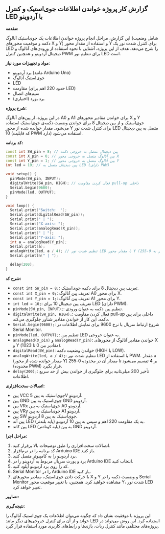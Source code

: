 ## گزارش کار پروژه خواندن اطلاعات جوی‌استیک و کنترل LED با آردوینو

**مقدمه:**

این گزارش، مراحل انجام پروژه خواندن اطلاعات یک جوی‌استیک آنالوگ (شامل وضعیت دکمه و موقعیت محورهای X و Y) و استفاده از مقدار محور Y برای کنترل شدت نور یک LED را شرح می‌دهد. هدف از این پروژه، آشنایی با نحوه استفاده از ورودی‌های آنالوگ و دیجیتال آردوینو و همچنین کنترل PWM برای تنظیم نور LED است.

**مواد و تجهیزات مورد نیاز:**

*   برد آردوینو (مانند Arduino Uno)
*   جوی‌استیک آنالوگ
*   LED
*   مقاومت (حدود 220 اهم برای LED)
*   سیم‌های اتصال
*   برد بورد (اختیاری)

**شرح پروژه:**

در این پروژه، از پین‌های آنالوگ A0 و A1 برای خواندن مقادیر محورهای X و Y جوی‌استیک و از پین دیجیتال 8 برای خواندن وضعیت دکمه‌ی جوی‌استیک استفاده می‌شود. مقدار خوانده شده از محور Y برای کنترل شدت نور LED متصل به پین دیجیتال 10 (که قابلیت PWM دارد) استفاده می‌شود.

**کد برنامه:**

```cpp
const int SW_pin = 8; // پین دیجیتال متصل به خروجی دکمه
const int X_pin = 0; // پین آنالوگ متصل به خروجی محور X
const int Y_pin = 1; // پین آنالوگ متصل به خروجی محور Y
int led = 10; // پین دیجیتال متصل به LED (دارای PWM)

void setup() {
  pinMode(SW_pin, INPUT);
  digitalWrite(SW_pin, HIGH); // فعال کردن مقاومت pull-up داخلی
  Serial.begin(9600);
  pinMode(led, OUTPUT);
}

void loop() {
  Serial.print("Switch:  ");
  Serial.print(digitalRead(SW_pin));
  Serial.print(" | ");
  Serial.print("X-axis: ");
  Serial.print(analogRead(X_pin));
  Serial.print(" | ");
  Serial.print("Y-axis: ");
  int a = analogRead(Y_pin);
  Serial.print(a);
  analogWrite(led, a / 4); // تنظیم شدت نور LED با مقدار محور Y (تقسیم بر 4 برای محدود کردن مقدار به 0-255)
  Serial.println(" | ");

  delay(200);
}
```

**شرح کد:**

*   `const int SW_pin = 8;`: تعریف پین دیجیتال 8 برای دکمه جوی‌استیک.
*   `const int X_pin = 0;`: تعریف پین آنالوگ A0 برای محور X.
*   `const int Y_pin = 1;`: تعریف پین آنالوگ A1 برای محور Y.
*   `int led = 10;`: تعریف پین دیجیتال 10 برای LED (دارای PWM).
*   `pinMode(SW_pin, INPUT);`: تنظیم پین دکمه به عنوان ورودی.
*   `digitalWrite(SW_pin, HIGH);`: فعال کردن مقاومت pull-up داخلی برای پین دکمه. این کار از خواندن مقادیر شناور جلوگیری می‌کند.
*   `Serial.begin(9600);`: شروع ارتباط سریال با نرخ 9600 برای نمایش اطلاعات در Serial Monitor.
*   `pinMode(led, OUTPUT);`: تنظیم پین LED به عنوان خروجی.
*   `analogRead(X_pin)` و `analogRead(Y_pin)`: خواندن مقادیر آنالوگ از محورهای X و Y (مقادیر بین 0 تا 1023).
*   `digitalRead(SW_pin)`: خواندن وضعیت دکمه (HIGH یا LOW).
*   `analogWrite(led, a / 4);`: تنظیم شدت نور LED با استفاده از PWM. مقدار `a` (مقدار خوانده شده از محور Y) بر 4 تقسیم می‌شود تا مقدار آن در محدوده 0-255 (محدوده PWM) قرار بگیرد.
*   `delay(200);`: تأخیر 200 میلی‌ثانیه برای جلوگیری از خواندن بیش از حد سریع اطلاعات.

**اتصالات سخت‌افزاری:**

*   پین VCC جوی‌استیک به پین 5V آردوینو.
*   پین GND جوی‌استیک به پین GND آردوینو.
*   پین VRx جوی‌استیک به پین A0 آردوینو.
*   پین VRy جوی‌استیک به پین A1 آردوینو.
*   پین SW جوی‌استیک به پین 8 آردوینو.
*   پین آند LED (پایه بلندتر) به یک مقاومت 220 اهم و سپس به پین 10 آردوینو.
*   پین کاتد LED (پایه کوتاه‌تر) به پین GND آردوینو.

**مراحل اجرا:**

1.  اتصالات سخت‌افزاری را طبق توضیحات بالا برقرار کنید.
2.  کد برنامه را در نرم‌افزار Arduino IDE باز کنید.
3.  برد آردوینو را به کامپیوتر متصل کنید.
4.  برد و پورت سریال مربوط به آردوینو را در Arduino IDE انتخاب کنید.
5.  کد را روی برد آردوینو آپلود کنید.
6.  Serial Monitor را در Arduino IDE باز کنید.
7.  با حرکت دادن جوی‌استیک، مقادیر محورهای X و Y و وضعیت دکمه را در Serial Monitor مشاهده خواهید کرد. همچنین، با تغییر موقعیت محور Y، شدت نور LED تغییر خواهد کرد.

**تصاویر:**


**نتیجه‌گیری:**

این پروژه با موفقیت نشان داد که چگونه می‌توان اطلاعات یک جوی‌استیک آنالوگ را خواند و از آن برای کنترل خروجی‌های دیگر مانند LED استفاده کرد. این روش می‌تواند در پروژه‌های مختلفی مانند کنترل ربات، بازی‌ها و رابط‌های کاربری مورد استفاده قرار گیرد.

